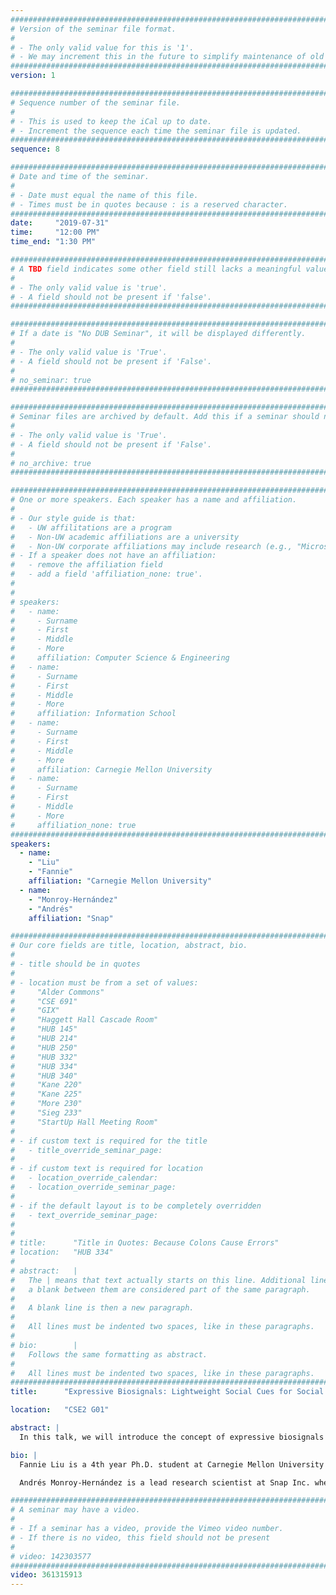 ```yaml
---
################################################################################
# Version of the seminar file format.
#
# - The only valid value for this is '1'.
# - We may increment this in the future to simplify maintenance of old seminars.
################################################################################
version: 1

################################################################################
# Sequence number of the seminar file.
#
# - This is used to keep the iCal up to date.
# - Increment the sequence each time the seminar file is updated.
################################################################################
sequence: 8

################################################################################
# Date and time of the seminar.
#
# - Date must equal the name of this file.
# - Times must be in quotes because : is a reserved character.
################################################################################
date:     "2019-07-31"
time:     "12:00 PM"
time_end: "1:30 PM"

################################################################################
# A TBD field indicates some other field still lacks a meaningful value.
#
# - The only valid value is 'true'.
# - A field should not be present if 'false'.
################################################################################

################################################################################
# If a date is "No DUB Seminar", it will be displayed differently.
#
# - The only valid value is 'True'.
# - A field should not be present if 'False'.
#
# no_seminar: true
################################################################################

################################################################################
# Seminar files are archived by default. Add this if a seminar should not be.
#
# - The only valid value is 'True'.
# - A field should not be present if 'False'.
#
# no_archive: true
################################################################################

################################################################################
# One or more speakers. Each speaker has a name and affiliation.
#
# - Our style guide is that:
#   - UW affilitations are a program
#   - Non-UW academic affiliations are a university
#   - Non-UW corporate affiliations may include research (e.g., "Microsoft Research")
# - If a speaker does not have an affiliation:
#   - remove the affiliation field
#   - add a field 'affiliation_none: true'.
#
#
# speakers:
#   - name: 
#     - Surname
#     - First
#     - Middle
#     - More
#     affiliation: Computer Science & Engineering 
#   - name: 
#     - Surname
#     - First
#     - Middle
#     - More
#     affiliation: Information School 
#   - name: 
#     - Surname
#     - First
#     - Middle
#     - More
#     affiliation: Carnegie Mellon University 
#   - name:
#     - Surname
#     - First
#     - Middle
#     - More
#     affiliation_none: true
################################################################################
speakers:
  - name:
    - "Liu"
    - "Fannie"
    affiliation: "Carnegie Mellon University"
  - name:
    - "Monroy-Hernández"
    - "Andrés"
    affiliation: "Snap"

################################################################################
# Our core fields are title, location, abstract, bio.
#
# - title should be in quotes
#
# - location must be from a set of values:
#     "Alder Commons"
#     "CSE 691"
#     "GIX"
#     "Haggett Hall Cascade Room"
#     "HUB 145"
#     "HUB 214"
#     "HUB 250"
#     "HUB 332"
#     "HUB 334"
#     "HUB 340"
#     "Kane 220"
#     "Kane 225"
#     "More 230"
#     "Sieg 233"
#     "StartUp Hall Meeting Room"
#
# - if custom text is required for the title
#   - title_override_seminar_page:
#
# - if custom text is required for location
#   - location_override_calendar:
#   - location_override_seminar_page:
#
# - if the default layout is to be completely overridden
#   - text_override_seminar_page:
#
#
# title:      "Title in Quotes: Because Colons Cause Errors"
# location:   "HUB 334"
#
# abstract:   |
#   The | means that text actually starts on this line. Additional lines without
#   a blank between them are considered part of the same paragraph.
#
#   A blank line is then a new paragraph.
#
#   All lines must be indented two spaces, like in these paragraphs.
#
# bio:        |
#   Follows the same formatting as abstract.
#
#   All lines must be indented two spaces, like in these paragraphs.
################################################################################
title:      "Expressive Biosignals: Lightweight Social Cues for Social Connection"

location:   "CSE2 G01"

abstract: |
  In this talk, we will introduce the concept of expressive biosignals as a novel social cue to improve interpersonal communication. Expressive biosignals are sensed physiological data revealed between people to provide a deeper understanding of each other’s psychological states. We will present opportunities and challenges in integrating expressive biosignals into social contexts, highlighting our research on Animo - a smartwatch application we built and deployed that enables people to share and view each other’s biosignals. We will discuss new communication patterns afforded by expressive biosignals systems, as well as the potential for these systems to foster authentic emotional expression and lightweight social connection between people. This research scopes the design space for expressive biosignals and informs future interventions for a variety of social contexts, including interpersonal relationships, remote communication, and well-being. We will end the talk with a discussion on the steps we are taking next to deploy this work more broadly.

bio: |
  Fannie Liu is a 4th year Ph.D. student at Carnegie Mellon University at the Human-Computer Interaction Institute, advised by Dr. Laura Dabbish and Dr. Geoff Kaufman. She is currently a research intern at Snap Inc. Her research focuses on building social technologies that facilitate empathy and connection between people. Her work has been published in top academic conferences such as CSCW and UbiComp. Fannie is a recipient of CMU’s Center for Machine Learning and Health fellowship in Digital Health. Prior to CMU, she was a Software Engineer at LinkedIn. She received a BS in Digital Media Design and MS in Computer Graphics and Game Technology from the University of Pennsylvania. More info can be found at fannieliu.com.

  Andrés Monroy-Hernández is a lead research scientist at Snap Inc. where he manages the human-computer interaction research team. He is also an affiliate professor at the University of Washington. His work focuses on the design and study of social computing technologies. His research has received best paper awards at CHI, CSCW, HCOMP, and ICWSM, and featured in The New York Times, CNN, Wired, NPR, BBC, and The Economist. Andrés was named one of the 35 Innovators under 35 by the MIT Technology Review magazine Latin America, and one the most influential Latinos in Tech by CNET. He holds a master’s and Ph.D. from MIT, and a BS from Tec de Monterrey in México. More info can be found at andresmh.com.

################################################################################
# A seminar may have a video.
#
# - If a seminar has a video, provide the Vimeo video number.
# - If there is no video, this field should not be present
#
# video: 142303577
################################################################################
video: 361315913
---
```

